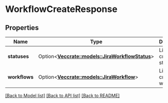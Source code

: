# WorkflowCreateResponse

## Properties

Name | Type | Description | Notes
------------ | ------------- | ------------- | -------------
**statuses** | Option<[**Vec<crate::models::JiraWorkflowStatus>**](JiraWorkflowStatus.md)> | List of created statuses. | [optional]
**workflows** | Option<[**Vec<crate::models::JiraWorkflow>**](JiraWorkflow.md)> | List of created workflows. | [optional]

[[Back to Model list]](../README.md#documentation-for-models) [[Back to API list]](../README.md#documentation-for-api-endpoints) [[Back to README]](../README.md)



